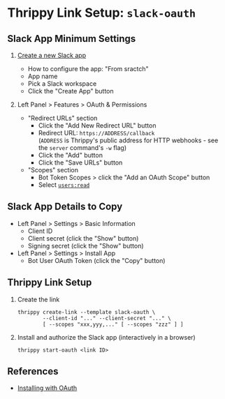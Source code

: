 # Thrippy Link Setup: `slack-oauth`

## Slack App Minimum Settings

1. [Create a new Slack app](https://api.slack.com/apps?new_app=1)

   - How to configure the app: "From sractch"
   - App name
   - Pick a Slack workspace
   - Click the "Create App" button

2. Left Panel > Features > OAuth & Permissions

   - "Redirect URLs" section
     - Click the "Add New Redirect URL" button
     - Redirect URL: `https://ADDRESS/callback`\
       (`ADDRESS` is Thrippy's public address for HTTP webhooks - see the `server` command's `-w` flag)
     - Click the "Add" button
     - Click the "Save URLs" button
   - "Scopes" section
     - Bot Token Scopes > click the "Add an OAuth Scope" button
     - Select [`users:read`](https://docs.slack.dev/reference/scopes/users.read)

## Slack App Details to Copy

- Left Panel > Settings > Basic Information
  - Client ID
  - Client secret (click the "Show" button)
  - Signing secret (click the "Show" button)
- Left Panel > Settings > Install App
  - Bot User OAuth Token (click the "Copy" button)

## Thrippy Link Setup

1. Create the link

   ```shell
   thrippy create-link --template slack-oauth \
           --client-id "..." --client-secret "..." \
           [ --scopes "xxx,yyy,..." [ --scopes "zzz" ] ]
   ```

2. Install and authorize the Slack app (interactively in a browser)

   ```shell
   thrippy start-oauth <link ID>
   ```

## References

- [Installing with OAuth](https://docs.slack.dev/authentication/installing-with-oauth)
